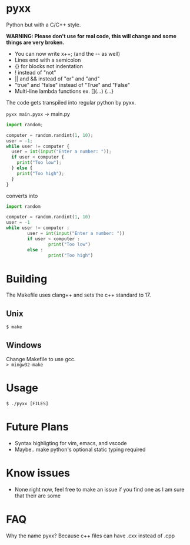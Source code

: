 # pyxx

Python but with a C/C++ style.  

**WARNING: Please don't use for real code, this will change and some things are very broken.**  

- You can now write x++; (and the -- as well)
- Lines end with a semicolon
- {} for blocks not indentation
- ! instead of "not"
- || and && instead of "or" and "and"
- "true" and "false" instead of "True" and "False"
- Multi-line lambda functions ex. \[\]\(...\) {...}

The code gets transpiled into regular python by pyxx.

```pyxx main.pyxx``` -> main.py

```python
import random;

computer = random.randint(1, 10);
user = -1;
while user != computer {
  user = int(input("Enter a number: "));
  if user < computer {
    print("Too low");
  } else {
    print("Too high");
  }
}
```
converts into
```python
import random

computer = random.randint(1, 10)
user = -1
while user != computer :
        user = int(input("Enter a number: "))
        if user < computer :
                print("Too low")
        else :
                print("Too high")


```

# Building
The Makefile uses clang++ and sets the c++ standard to 17.  
## Unix
```$ make```  
## Windows
Change Makefile to use gcc.  
```> mingw32-make```

# Usage
```$ ./pyxx [FILES]```

# Future Plans
- Syntax highligting for vim, emacs, and vscode
- Maybe.. make python's optional static typing required

# Know issues
- None right now, feel free to make an issue if you find one as I am sure that their are some

# FAQ
Why the name pyxx?
Because c++ files can have .cxx instead of .cpp
